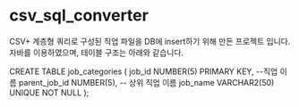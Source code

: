 # csv_sql_converter
CSV+ 계층형 쿼리로 구성된 직업 파일을 DB에 insert하기 위해 만든 프로젝트 입니다.
자바를 이용하였으며, 테이블 구조는 아래와 같습니다. 

CREATE TABLE job_categories (
    job_id NUMBER(5) PRIMARY KEY, --직업 이름
    parent_job_id NUMBER(5), -- 상위 직업 이름
    job_name VARCHAR2(50) UNIQUE NOT NULL
);
